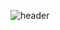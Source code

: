 ![header][def]

[def]: https://capsule-render.vercel.app/api?type=waving&color=auto&height=300&section=header&text=My%20Project&fontSize=90